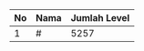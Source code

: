 | No | Nama            | Jumlah Level |
|----|-----------------|--------------|
| 1  | #    |    5257        |
